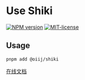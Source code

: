 # Use Shiki

[![NPM version](https://img.shields.io/npm/v/@oiij/shiki)](https://www.npmjs.com/package/@oiij/shiki)
[![MIT-license](https://img.shields.io/npm/l/@oiij/shiki)](https://github.com/Eiog/@oiij/shiki/blob/main/LICENSE)

## Usage

```bash
pnpm add @oiij/shiki
```

[在线文档](https://oiij-use.vercel.app/examples/shiki/started)
